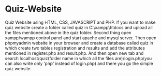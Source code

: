 # Quiz-Website
Quiz Website using HTML, CSS, JAVASCRIPT and PHP.
If you want to make quiz website create a folder called quiz in C:\xampp\htdocs and upload all the files mentioned above in the quiz folder. Second thing open xampp/wampp control panel and start apache and mysql server. Then open phpmyadmin website in your browser and create a database called quiz in which create two tables registration and results and add the attributes mentioned in register.php and result.php. And then open new tab and search localhost/quiz(folder name in which all the files are)/login.php(you can also write only 'php' instead of login.php) and there you go the simple quiz website.
